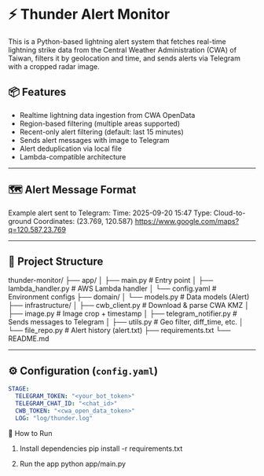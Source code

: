 # ⚡ Thunder Alert Monitor

This is a Python-based lightning alert system that fetches real-time lightning strike data from the Central Weather Administration (CWA) of Taiwan, filters it by geolocation and time, and sends alerts via Telegram with a cropped radar image.

## 📦 Features

- Realtime lightning data ingestion from CWA OpenData
- Region-based filtering (multiple areas supported)
- Recent-only alert filtering (default: last 15 minutes)
- Sends alert messages with image to Telegram
- Alert deduplication via local file
- Lambda-compatible architecture

---

## 🗺️ Alert Message Format

Example alert sent to Telegram:
Time: 2025-09-20 15:47
Type: Cloud-to-ground
Coordinates: (23.769, 120.587)
https://www.google.com/maps?q=120.587,23.769

---

## 🧱 Project Structure

thunder-monitor/
├── app/
│ ├── main.py # Entry point
│ ├── lambda_handler.py # AWS Lambda handler
│ └── config.yaml # Environment configs
├── domain/
│ └── models.py # Data models (Alert)
├── infrastructure/
│ ├── cwb_client.py # Download & parse CWA KMZ
│ ├── image.py # Image crop + timestamp
│ ├── telegram_notifier.py # Sends messages to Telegram
│ ├── utils.py # Geo filter, diff_time, etc.
│ └── file_repo.py # Alert history (alert.txt)
├── requirements.txt
└── README.md

---

## ⚙️ Configuration (`config.yaml`)

```yaml
STAGE:
  TELEGRAM_TOKEN: "<your_bot_token>"
  TELEGRAM_CHAT_ID: "<chat_id>"
  CWB_TOKEN: "<cwa_open_data_token>"
  LOG: "log/thunder.log"
```

🚀 How to Run

1. Install dependencies
   pip install -r requirements.txt

2. Run the app
   python app/main.py
